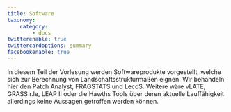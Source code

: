 ```yaml
---
title: Software
taxonomy:
    category:
        - docs
twitterenable: true
twittercardoptions: summary
facebookenable: true
---
```


In diesem Teil der Vorlesung werden Softwareprodukte vorgestellt, welche sich zur Berechnung von Landschaftsstrukturmaßen eignen. Wir behandeln hier den Patch Analyst, FRAGSTATS und LecoS. Weitere wäre vLATE, GRASS r.le, LEAP II oder die Hawths Tools über deren aktuelle Lauffähigkeit allerdings keine Aussagen getroffen werden können.